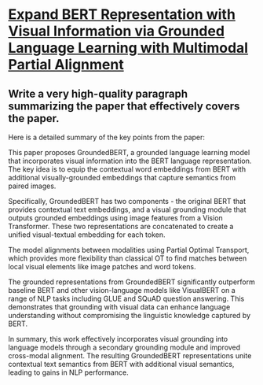 # [Expand BERT Representation with Visual Information via Grounded Language   Learning with Multimodal Partial Alignment](https://arxiv.org/abs/2312.01592)

## Write a very high-quality paragraph summarizing the paper that effectively covers the paper.

 Here is a detailed summary of the key points from the paper:

This paper proposes GroundedBERT, a grounded language learning model that incorporates visual information into the BERT language representation. The key idea is to equip the contextual word embeddings from BERT with additional visually-grounded embeddings that capture semantics from paired images. 

Specifically, GroundedBERT has two components - the original BERT that provides contextual text embeddings, and a visual grounding module that outputs grounded embeddings using image features from a Vision Transformer. These two representations are concatenated to create a unified visual-textual embedding for each token. 

The model alignments between modalities using Partial Optimal Transport, which provides more flexibility than classical OT to find matches between local visual elements like image patches and word tokens.

The grounded representations from GroundedBERT significantly outperform baseline BERT and other vision-language models like VisualBERT on a range of NLP tasks including GLUE and SQuAD question answering. This demonstrates that grounding with visual data can enhance language understanding without compromising the linguistic knowledge captured by BERT.

In summary, this work effectively incorporates visual grounding into language models through a secondary grounding module and improved cross-modal alignment. The resulting GroundedBERT representations unite contextual text semantics from BERT with additional visual semantics, leading to gains in NLP performance.
